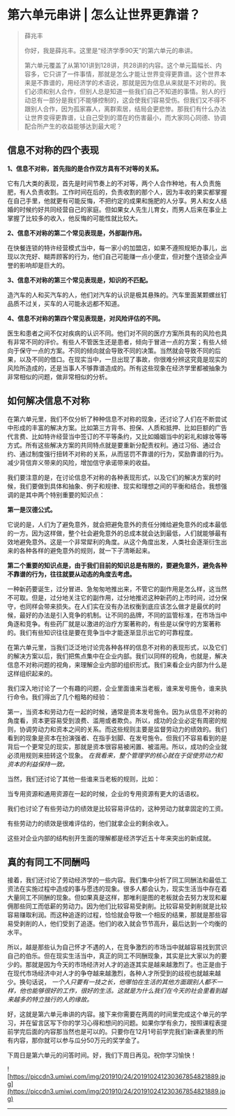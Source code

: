 # 第六单元串讲 | 怎么让世界更靠谱？

> 薛兆丰
> 
> 你好，我是薛兆丰。这里是“经济学季90天”的第六单元的串讲。
> 
> 第六单元覆盖了从第101讲到128讲，共28讲的内容。这个单元篇幅长、内容多，它只讲了一件事情，那就是怎么才能让世界变得更靠谱。这个世界本来是不靠谱的，用经济学的术语说，那就是因为信息从来就是不对称的。我们必须和别人合作，但别人总是知道一些我们自己不知道的事情。别人的行动总有一部分是我们不能够控制的，这会使我们容易受伤。但我们又不得不跟别人合作，因为孤家寡人，离群索居，结局会更悲惨。那我们有什么办法让世界变得更靠谱，让自己受到的潜在的伤害最小，而大家同心同德、协调配合所产生的收益能够达到最大呢？

## 信息不对称的四个表现

 **1、信息不对称，首先指的是合作双方具有不对等的关系。**

它有几大类的表现，首先是时间节奏上的不对等，两个人合作种地，有人负责施肥，有人负责收割。工作时间在后的，负责收割的那个人，因为丰收的果实都掌握在自己手里，他就更有可能反悔，不把约定的成果和施肥的人分享。男人和女人结婚的时候约好共同经营自己的家庭。但如果女人先生儿育女，而男人后来在事业上掌握了比较多的收入，他反悔的可能性就比较大。

 **2、信息不对称的第二个常见表现是，外部副作用。**

在快餐连锁的特许经营模式当中，每一家小的加盟店，如果不遵照规矩办事儿，出现以次充好、糊弄顾客的行为，他们自己可能赚一点小便宜，但对整个连锁企业声誉的影响却是巨大的。

 **3、信息不对称的第三个常见表现是，知识的不匹配。**

造汽车的人和买汽车的人，他们对汽车的认识是极其悬殊的。汽车里面某颗螺丝钉品质不过关，买车的人可能永远都不知道。

 **4、信息不对称的第四个常见表现是，对风险评估的不同。**

医生和患者之间不仅对疾病的认识不同。他们对不同的医疗方案所具有的风险也具有非常不同的评价。有些人不管医生还是患者，倾向于冒进一点的方案；有些人倾向于保守一点的方案。不同的倾向就会导致不同的决策。当然就会导致不同的后果，以及不同的借口。在现实当中，一旦出现了事故，你很难分辨这究竟是现实的风险所造成的，还是当事人不够靠谱造成的。所有这些现象在经济学里都被抽象为非常相似的问题，做非常相似的分析。

## 如何解决信息不对称

在第六单元里，我们不仅分析了种种信息不对称的现象，还讨论了人们在不断尝试中形成的丰富的解决方案。比如第三方背书、担保、人质和抵押、比如巨额的广告代言费、比如特许经营当中签订的不平等条约，又比如婚姻当中的彩礼和嫁妆等等方式。所有这些解决方案的共同特点就是要重新分配责权利。通过习俗、通过合约、通过制度强行扭转不对称的关系，从而惩罚不靠谱的行为，奖励靠谱的行为。减少背信弃义带来的风险，增加信守承诺带来的收益。

我们要注意的是，在讨论信息不对称的各种表现形式，以及它们的解决方案的时候，我们要做到具体和抽象、例子和规律、现实和理想之间的平衡和结合。我想强调的是其中两个特别重要的知识点：

 **第一是汉德公式。**

它说的是，人们为了避免意外，就会把避免意外的责任分摊给避免意外的成本最低的一方。因为这样做，整个社会避免意外的总成本就会达到最低，人们就能够最有效地避免意外。这是一个非常犀利的角度。从这个角度出发，人类社会逐渐衍生出来的各种各样的避免意外的规则，就一下子清晰起来。

 **第二个重要的知识点是，由于我们目前的知识总是有限的，要避免意外，避免各种不靠谱的行为，往往就要从动态的角度去考虑。**

一种新药要诞生，过分冒进、急匆匆地推出来，不管它的副作用是怎么样，这当然不可取。但是，过分地关注它的副作用，过分地推迟这种新药的上市时间，过分保守，也同样会带来损失。在人们实在没有办法权衡到底应该怎么做才是最优的时候，最好的办法是引入竞争的机制。让不同的品牌，不同的监管标准，在市场当中角逐和竞争。有些药厂就是以激进的治疗方案著称的，有些是以保守的方案著称的。我们有些知识往往是要在竞争当中才能逐渐显示出它的可靠程度。

在第六单元里，当我们泛泛地讨论完各种各样的信息不对称的表现形式，以及它们的解决方案以后，我们把焦点集中在企业内部。我们以同样的视角，也就是，解决信息不对称问题的视角，来理解企业内部的组织形式。我们来看企业内部为什么是这样组织起来的。

我们深入地讨论了一个有趣的问题，企业里面谁来当老板，谁来发号施令，谁来执行命令。我们得出了几个粗略的经验：

第一，当资本和劳动力在一起的时候，通常是资本发号施令。因为从信息不对称的角度看，资本更容易受到浪费、滥用或者欺负。所以，成功的企业必定有周密的规则，协调劳动力和资本之间的关系。而这些规则主要是监督劳动力的绩效的。我们看到的现象是资本在扮演强者、在指手划脚、在发号施令。但我们不容易看到的是背后一个更常见的现实，那就是资本很容易被闲置、被滥用。所以，成功的企业就必须用规则来扭转这个现象。 *在我看来，整个管理学的核心就在于促使劳动力和资本的利益保持一致。*

当然，我们还讨论了其他一些谁来当老板的规则，比如：

当专用资源和通用资源在一起的时候，企业的专用资源有更大的话语权。

我们也讨论了有些劳动力的绩效是比较容易评估的，这种劳动力就拿固定的工资。

有些劳动力的绩效是很难评估的，他们就拿企业的剩余收入。

这些对企业内部的结构别开生面的理解都是经济学近五十年来突出的新成就。

## 真的有同工不同酬吗

接着，我们还讨论了劳动经济学的一些内容。我们集中分析了同工同酬法和最低工资法在实施过程中造成的事与愿违的现象。很多人都会认为，现实生活当中存在着大量同工不同酬的现象。但如果真是这样，那唯利是图的老板就会去努力发现和雇佣那些同工而低薪的劳动力。因为他们比较容易受剥削。比较容易受剥削就是比较容易赚取利润。而这种追逐的过程，恰恰就会导致一个相反的结果，那就是那些容易受剥削的人，他们受到了追逐。他们的收入就会节节高升，最后达到一个均衡的水平。

所以，越是那些认为自己怀才不遇的人，在竞争激烈的市场当中就越容易找到赏识自己的伯乐。但在现实生活当中，真正的同工不同酬现象，其实是比大家以为的要少的。那就是因为今天的市场经济对人才的追逐其实是越来越激烈了。也正是由于在现代市场经济中对人才的争夺越来越激烈，各种人才所受到的歧视也就越来越少。换句话说， *一个人只要有一技之长，他哪怕在生活的其他方面跟别人都不一样，他也能够很好的工作，很好的生活。这就是为什么我们在今天的社会里看到越来越多的特立独行的人的缘故。*

好，这就是第六单元串讲的内容。接下来你需要在两周的时间里完成这个单元的学习，并在留言区写下你的学习心得和想问的问题。如果你学有余力，按照课程表提前学完后面的内容那当然也是可以的。只要你在12月1号前学完我们新课表里的所有内容，那你就可以参与瓜分50万元的奖学金了。

下周日是第六单元的问答时间。好，我们下周日再见。祝你学习愉快！

![https://piccdn3.umiwi.com/img/201910/24/201910241230367854821889.jpg](https://piccdn3.umiwi.com/img/201910/24/201910241230367854821889.jpg)

---
